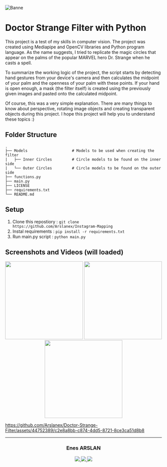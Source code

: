 ![Banne](https://i.pinimg.com/originals/3f/35/90/3f3590a3809163db554425361295f121.jpg)

# Doctor Strange Filter with Python

This project is a test of my skills in computer vision. The project was created using Mediapipe and OpenCV libraries and Python program language. As the name suggests, I tried to replicate the magic circles that appear on the palms of the popular MARVEL hero Dr. Strange when he casts a spell.

To summarize the working logic of the project, the script starts by detecting hand gestures from your device's camera and then calculates the midpoint of your palm and the openness of your palm with these points.  If your hand is open enough, a mask (the filter itself) is created using the previously given images and pasted onto the calculated midpoint.  

Of course, this was a very simple explanation. There are many things to know about perspective, rotating image objects and creating transparent objects during this project. I hope this project will help you to understand these topics :)

## Folder Structure

```
.
├── Models                    # Models to be used when creating the filter
|   ├── Inner Circles         # Circle models to be found on the inner side 
|   └── Outer Circles         # Circle models to be found on the outer side 
├── functions.py              
├── main.py                    
├── LICENSE
├── requirements.txt                   
└── README.md
```

## Setup

1. Clone this repostiory : `git clone https://github.com/Arslanex/Instagram-Mapping`
2. Instal requirements : `pip install -r requirements.txt`
3. Run main.py script : `python main.py`

## Screenshots and Videos (will loaded)

<p align="center">
  <img src="https://user-images.githubusercontent.com/44752389/221366707-a1b93627-f246-428a-8397-864493b49d43.jpg" width="250" />
  <img src="https://user-images.githubusercontent.com/44752389/221366732-49876999-5b7c-4af1-9264-9656ae03f62c.jpg" width="250" /> 
  <img src="https://user-images.githubusercontent.com/44752389/221366735-d25b821a-c143-4cf5-bf80-eb7da7644f1c.jpg" width="250" />
</p>

<p align="center">

https://github.com/Arslanex/Doctor-Strange-Filter/assets/44752389/c2e8a8bb-c874-4dd5-8721-8ce3ca51d8b8

</p>

***
<h3 align="center"> Enes ARSLAN </h3>
<p align="center">
<a href="https://www.instagram.com/_enes.arslan_/?next=%2F">
<img src="https://img.shields.io/badge/Instagram-000000?style=for-the-badge&logo=instagram&logoColor=white"/>
<a href="https://www.linkedin.com/in/enes-arslan-/">
<img src="https://img.shields.io/badge/LinkedIn-000000?style=for-the-badge&logo=linkedin&logoColor=white"/>
<a href="https://github.com/Arslanex">
<img src="https://img.shields.io/badge/GitHub-000000?style=for-the-badge&logo=github&logoColor=white"/ >
</p>
